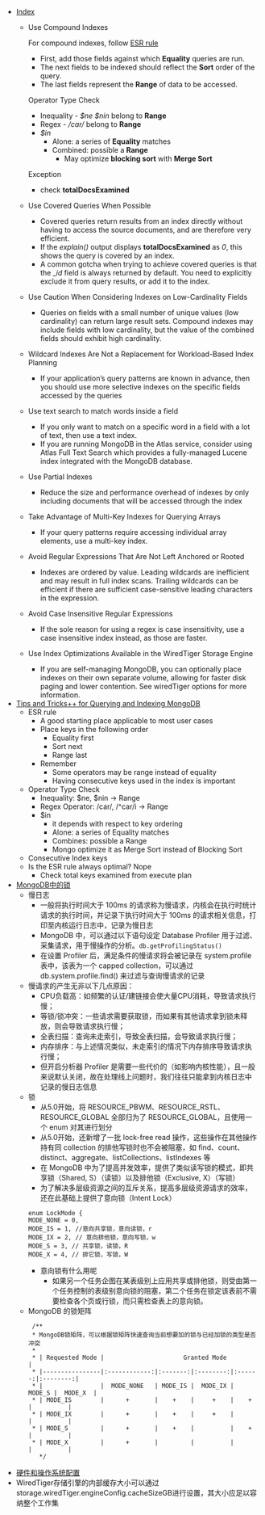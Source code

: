 
- [Index](https://www.mongodb.com/blog/post/performance-best-practices-indexing)
  - Use Compound Indexes
    
    For compound indexes, follow [ESR rule](https://www.alexbevi.com/blog/2020/05/16/optimizing-mongodb-compound-indexes-the-equality-sort-range-esr-rule/)
    - First, add those fields against which **Equality** queries are run.
    - The next fields to be indexed should reflect the **Sort** order of the query.
    - The last fields represent the **Range** of data to be accessed.
    
    Operator Type Check 
    - Inequality - _$ne $nin_ belong to **Range**
    - Regex - _/car/_ belong to **Range**
    - _$in_ 
      - Alone: a series of **Equality** matches
      - Combined: possible a **Range**
        - May optimize **blocking sort** with **Merge Sort**
    
    Exception
      - check **totalDocsExamined**
  - Use Covered Queries When Possible
    - Covered queries return results from an index directly without having to access the source documents, and are therefore very efficient.
    - If the _explain()_ output displays **totalDocsExamined** as _0_, this shows the query is covered by an index.
    - A common gotcha when trying to achieve covered queries is that the __id_ field is always returned by default. You need to explicitly exclude it from query results, or add it to the index.
  - Use Caution When Considering Indexes on Low-Cardinality Fields
    - Queries on fields with a small number of unique values (low cardinality) can return large result sets. Compound indexes may include fields with low cardinality, but the value of the combined fields should exhibit high cardinality.
  - Wildcard Indexes Are Not a Replacement for Workload-Based Index Planning
    - If your application’s query patterns are known in advance, then you should use more selective indexes on the specific fields accessed by the queries
  - Use text search to match words inside a field
    - If you only want to match on a specific word in a field with a lot of text, then use a text index.
    - If you are running MongoDB in the Atlas service, consider using Atlas Full Text Search which provides a fully-managed Lucene index integrated with the MongoDB database.
  - Use Partial Indexes
    - Reduce the size and performance overhead of indexes by only including documents that will be accessed through the index
  - Take Advantage of Multi-Key Indexes for Querying Arrays
    - If your query patterns require accessing individual array elements, use a multi-key index.
  - Avoid Regular Expressions That Are Not Left Anchored or Rooted
    - Indexes are ordered by value. Leading wildcards are inefficient and may result in full index scans. Trailing wildcards can be efficient if there are sufficient case-sensitive leading characters in the expression.
  - Avoid Case Insensitive Regular Expressions
    - If the sole reason for using a regex is case insensitivity, use a case insensitive index instead, as those are faster.
  - Use Index Optimizations Available in the WiredTiger Storage Engine
    - If you are self-managing MongoDB, you can optionally place indexes on their own separate volume, allowing for faster disk paging and lower contention. See wiredTiger options for more information.
- [Tips and Tricks++ for Querying and Indexing MongoDB](https://www.youtube.com/watch?v=5mBY27wVau0&list=PL4RCxklHWZ9u_xtprouvxCvzq2m6q_0_E&index=10)
  - ESR rule
    - A good starting place applicable to most user cases
    - Place keys in the following order
      - Equality first
      - Sort next
      - Range last
    - Remember
      - Some operators may be range instead of equality
      - Having consecutive keys used in the index is important
  - Operator Type Check
    - Inequality: $ne, $nin -> Range
    - Regex Operator: /car/, /^car/i -> Range
    - $in
      - it depends with respect to key ordering
      - Alone: a series of Equality matches
      - Combines: possible a Range
      - Mongo optimize it as Merge Sort instead of Blocking Sort
  - Consecutive Index keys
  - Is the ESR rule always optimal? Nope
    - Check total keys examined from execute plan
- [MongoDB中的锁](https://mp.weixin.qq.com/s/FxaUhtRho5YOpCFgmk1Mdg)
  - 慢日志
    - 一般将执行时间大于 100ms 的请求称为慢请求，内核会在执行时统计请求的执行时间，并记录下执行时间大于 100ms 的请求相关信息，打印至内核运行日志中，记录为慢日志
    - MongoDB 中，可以通过以下语句设定 Database Profiler 用于过滤、采集请求，用于慢操作的分析。`db.getProfilingStatus()`
    - 在设置 Profiler 后，满足条件的慢请求将会被记录在 system.profile 表中，该表为一个 capped collection，可以通过 db.system.profile.find() 来过滤与查询慢请求的记录
  - 慢请求的产生无非以下几点原因：
    - CPU负载高：如频繁的认证/建链接会使大量CPU消耗，导致请求执行慢；
    - 等锁/锁冲突：一些请求需要获取锁，而如果有其他请求拿到锁未释放，则会导致请求执行慢；
    - 全表扫描：查询未走索引，导致全表扫描，会导致请求执行慢；
    - 内存排序：与上述情况类似，未走索引的情况下内存排序导致请求执行慢；
    - 但开启分析器 Profiler 是需要一些代价的（如影响内核性能），且一般来说默认关闭，故在处理线上问题时，我们往往只能拿到内核日志中记录的慢日志信息
  - 锁
    - 从5.0开始，将 RESOURCE_PBWM、RESOURCE_RSTL、RESOURCE_GLOBAL 全部归为了 RESOURCE_GLOBAL，且使用一个 enum 对其进行划分
    - 从5.0开始，还新增了一批 lock-free read 操作，这些操作在其他操作持有同 collection 的排他写锁时也不会被阻塞，如 find、count、distinct、aggregate、listCollections、listIndexes 等
    - 在 MongoDB 中为了提高并发效率，提供了类似读写锁的模式，即共享锁（Shared, S）（读锁）以及排他锁（Exclusive, X）（写锁）
    - 为了解决多层级资源之间的互斥关系，提高多层级资源请求的效率，还在此基础上提供了意向锁（Intent Lock）
    ```
    enum LockMode {
    MODE_NONE = 0,
    MODE_IS = 1, //意向共享锁，意向读锁，r
    MODE_IX = 2, // 意向排他锁，意向写锁，w
    MODE_S = 3, // 共享锁，读锁，R
    MODE_X = 4, // 排它锁，写锁，W
    ```
    - 意向锁有什么用呢
      - 如果另一个任务企图在某表级别上应用共享或排他锁，则受由第一个任务控制的表级别意向锁的阻塞，第二个任务在锁定该表前不需要检查各个页或行锁，而只需检查表上的意向锁。
  - MongoDB 的锁矩阵
    ```
     /**
     * MongoDB锁矩阵，可以根据锁矩阵快速查询当前想要加的锁与已经加锁的类型是否冲突
     *
     * | Requested Mode |                      Granted Mode                     |
     * |----------------|:------------:|:-------:|:--------:|:------:|:--------:|
     * |                |  MODE_NONE   | MODE_IS |  MODE_IX | MODE_S |  MODE_X  |
     * | MODE_IS        |      +       |    +    |     +    |    +   |          |
     * | MODE_IX        |      +       |    +    |     +    |        |          |
     * | MODE_S         |      +       |    +    |          |    +   |          |
     * | MODE_X         |      +       |         |          |        |          |
       */
    ```
-  [硬件和操作系统配置](https://mp.weixin.qq.com/s/FKfbg1qw0XAvK_xc_G6u6A)
  - WiredTiger存储引擎的内部缓存大小可以通过storage.wiredTiger.engineConfig.cacheSizeGB进行设置，其大小应足以容纳整个工作集
























